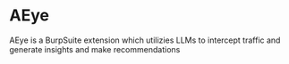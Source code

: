 # AEye
AEye is a BurpSuite extension which utilizies LLMs to intercept traffic and generate insights and make recommendations
